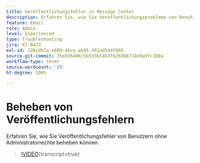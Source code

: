 ```yaml
---
title: Veröffentlichungsfehler in Message Center
description: Erfahren Sie, wie Sie Veröffentlichungsprobleme von Benutzern ohne Administratorrechte beheben können.
feature: Email
role: Admin
level: Experienced
type: Troubleshooting
jira: KT-8423
exl-id: 328cdb2a-e889-4bce-ab95-491ad544f060
source-git-commit: 35e036486c5b533b54b3f626d88734e9a9fc3b8a
workflow-type: tm+mt
source-wordcount: '25'
ht-degree: 100%

---
```


# Beheben von Veröffentlichungsfehlern

Erfahren Sie, wie Sie Veröffentlichungsfehler von Benutzern ohne Administratorrechte beheben können.

>[!VIDEO](https://video.tv.adobe.com/v/335979?quality=12&learn=on){transcript=true}
